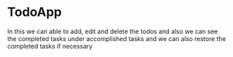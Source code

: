 # TodoApp
In this we can able to add, edit and delete the todos and also we can see the completed tasks under accomplished tasks and we can also restore the completed tasks if necessary
